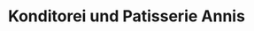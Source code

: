 ---
title: "Konditorei und Patisserie Annis"
url: /schmallenberg/konditorei-und-patisserie-annis/
shop: Bäckerei
---